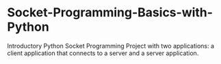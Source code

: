 # Socket-Programming-Basics-with-Python
Introductory Python Socket Programming Project with two applications: a client application that connects to a server and a server application.
